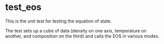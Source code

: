 # test_eos

This is the unit test for testing the equation of state.

The test sets up a cube of data (density on one axis, temperature on
another, and composition on the third) and calls the EOS in various
modes.

